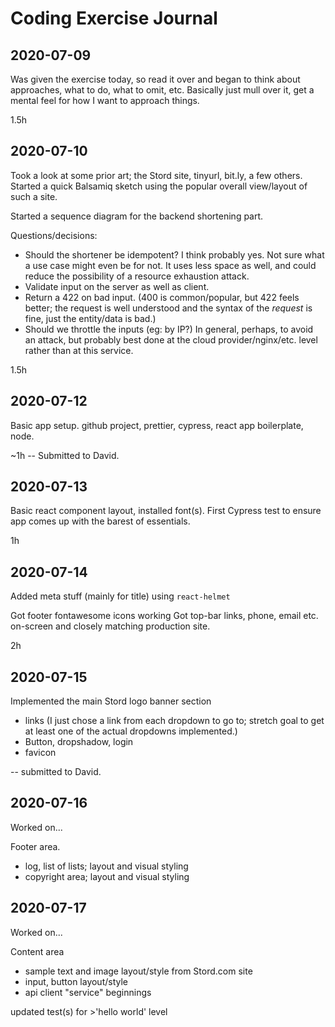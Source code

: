 # Coding Exercise Journal

## 2020-07-09

Was given the exercise today, so read it over and began to think about approaches, what to do, what to omit, etc.
Basically just mull over it, get a mental feel for how I want to approach things.

1.5h

## 2020-07-10

Took a look at some prior art; the Stord site, tinyurl, bit.ly, a few others.  Started a quick Balsamiq sketch using the popular overall view/layout of such a site.

Started a sequence diagram for the backend shortening part.

Questions/decisions:
* Should the shortener be idempotent?  I think probably yes.  Not sure what a use case might even be for not.  It uses less space as well, and could reduce the possibility of a resource exhaustion attack.
* Validate input on the server as well as client.
* Return a 422 on bad input.  (400 is common/popular, but 422 feels better; the request is well understood and the syntax of the *request* is fine, just the entity/data is bad.)
* Should we throttle the inputs (eg: by IP?)  In general, perhaps, to avoid an attack, but probably best done at the cloud provider/nginx/etc. level rather than at this service.

1.5h

## 2020-07-12

Basic app setup.  github project, prettier, cypress, react app boilerplate, node.

~1h
-- Submitted to David.

## 2020-07-13

Basic react component layout, installed font(s).
First Cypress test to ensure app comes up with the barest of essentials.

1h

## 2020-07-14

Added <head> meta stuff (mainly for title) using `react-helmet`

Got footer fontawesome icons working
Got top-bar links, phone, email etc. on-screen and closely matching production site.

2h

## 2020-07-15

Implemented the main Stord logo banner section
- links (I just chose a link from each dropdown to go to; stretch goal to get at least one of the actual dropdowns implemented.)
- Button, dropshadow, login
- favicon

-- submitted to David.

## 2020-07-16
Worked on...

Footer area.
- log, list of lists; layout and visual styling
- copyright area; layout and visual styling


## 2020-07-17
Worked on...

Content area
- sample text and image layout/style from Stord.com site
- input, button layout/style
- api client "service" beginnings

updated test(s) for >'hello world' level
